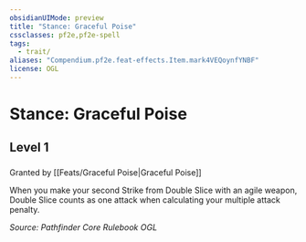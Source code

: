 ```yaml
---
obsidianUIMode: preview
title: "Stance: Graceful Poise"
cssclasses: pf2e,pf2e-spell
tags:
  - trait/
aliases: "Compendium.pf2e.feat-effects.Item.mark4VEQoynfYNBF"
license: OGL
---
```

# Stance: Graceful Poise
## Level 1
### 






Granted by [[Feats/Graceful Poise|Graceful Poise]]

When you make your second Strike from Double Slice with an agile weapon, Double Slice counts as one attack when calculating your multiple attack penalty.

*Source: Pathfinder Core Rulebook*
*OGL*